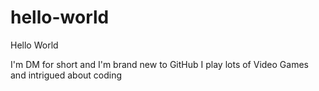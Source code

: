# hello-world

Hello World

I'm DM for short and I'm brand new to GitHub
I play lots of Video Games and intrigued about coding
